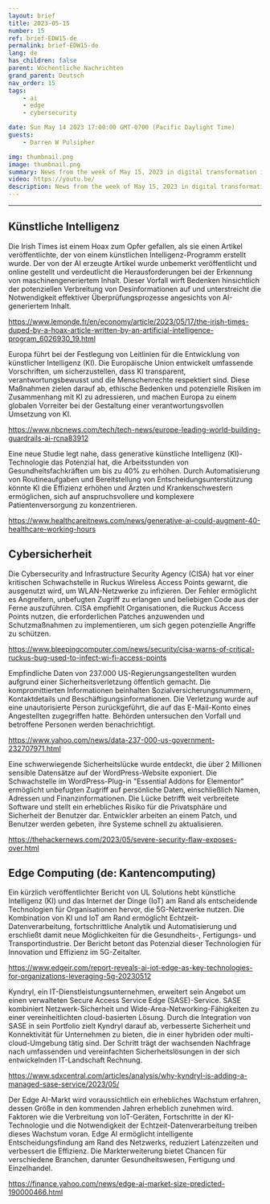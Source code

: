 ```yaml
---
layout: brief
title: 2023-05-15
number: 15
ref: brief-EDW15-de
permalink: brief-EDW15-de
lang: de
has_children: false
parent: Wöchentliche Nachrichten
grand_parent: Deutsch
nav_order: 15
tags:
    - ai
    - edge
    - cybersecurity

date: Sun May 14 2023 17:00:00 GMT-0700 (Pacific Daylight Time)
guests:
    - Darren W Pulsipher

img: thumbnail.png
image: thumbnail.png
summary: News from the week of May 15, 2023 in digital transformation including stories from Edge Computing, Cybersecurity, and Artificial Intelligence.
video: https://youtu.be/
description: News from the week of May 15, 2023 in digital transformation including stories from Edge Computing, Cybersecurity, and Artificial Intelligence.
---
```




---

## Künstliche Intelligenz

Die Irish Times ist einem Hoax zum Opfer gefallen, als sie einen Artikel veröffentlichte, der von einem künstlichen Intelligenz-Programm erstellt wurde. Der von der AI erzeugte Artikel wurde unbemerkt veröffentlicht und online gestellt und verdeutlicht die Herausforderungen bei der Erkennung von maschinengeneriertem Inhalt. Dieser Vorfall wirft Bedenken hinsichtlich der potenziellen Verbreitung von Desinformationen auf und unterstreicht die Notwendigkeit effektiver Überprüfungsprozesse angesichts von AI-generiertem Inhalt.

[https://www.lemonde.fr/en/economy/article/2023/05/17/the-irish-times-duped-by-a-hoax-article-written-by-an-artificial-intelligence-program_6026930_19.html](https://www.lemonde.fr/en/economy/article/2023/05/17/the-irish-times-duped-by-a-hoax-article-written-by-an-artificial-intelligence-program_6026930_19.html)

Europa führt bei der Festlegung von Leitlinien für die Entwicklung von künstlicher Intelligenz (KI). Die Europäische Union entwickelt umfassende Vorschriften, um sicherzustellen, dass KI transparent, verantwortungsbewusst und die Menschenrechte respektiert sind. Diese Maßnahmen zielen darauf ab, ethische Bedenken und potenzielle Risiken im Zusammenhang mit KI zu adressieren, und machen Europa zu einem globalen Vorreiter bei der Gestaltung einer verantwortungsvollen Umsetzung von KI.

[https://www.nbcnews.com/tech/tech-news/europe-leading-world-building-guardrails-ai-rcna83912](https://www.nbcnews.com/tech/tech-news/europe-leading-world-building-guardrails-ai-rcna83912)

Eine neue Studie legt nahe, dass generative künstliche Intelligenz (KI)-Technologie das Potenzial hat, die Arbeitsstunden von Gesundheitsfachkräften um bis zu 40% zu erhöhen. Durch Automatisierung von Routineaufgaben und Bereitstellung von Entscheidungsunterstützung könnte KI die Effizienz erhöhen und Ärzten und Krankenschwestern ermöglichen, sich auf anspruchsvollere und komplexere Patientenversorgung zu konzentrieren.

[https://www.healthcareitnews.com/news/generative-ai-could-augment-40-healthcare-working-hours](https://www.healthcareitnews.com/news/generative-ai-could-augment-40-healthcare-working-hours)

## Cybersicherheit

Die Cybersecurity and Infrastructure Security Agency (CISA) hat vor einer kritischen Schwachstelle in Ruckus Wireless Access Points gewarnt, die ausgenutzt wird, um WLAN-Netzwerke zu infizieren. Der Fehler ermöglicht es Angreifern, unbefugten Zugriff zu erlangen und beliebigen Code aus der Ferne auszuführen. CISA empfiehlt Organisationen, die Ruckus Access Points nutzen, die erforderlichen Patches anzuwenden und Schutzmaßnahmen zu implementieren, um sich gegen potenzielle Angriffe zu schützen.

[https://www.bleepingcomputer.com/news/security/cisa-warns-of-critical-ruckus-bug-used-to-infect-wi-fi-access-points](https://www.bleepingcomputer.com/news/security/cisa-warns-of-critical-ruckus-bug-used-to-infect-wi-fi-access-points)

Empfindliche Daten von 237.000 US-Regierungsangestellten wurden aufgrund einer Sicherheitsverletzung öffentlich gemacht. Die kompromittierten Informationen beinhalten Sozialversicherungsnummern, Kontaktdetails und Beschäftigungsinformationen. Die Verletzung wurde auf eine unautorisierte Person zurückgeführt, die auf das E-Mail-Konto eines Angestellten zugegriffen hatte. Behörden untersuchen den Vorfall und betroffene Personen werden benachrichtigt.

[https://www.yahoo.com/news/data-237-000-us-government-232707971.html](https://www.yahoo.com/news/data-237-000-us-government-232707971.html)

Eine schwerwiegende Sicherheitslücke wurde entdeckt, die über 2 Millionen sensible Datensätze auf der WordPress-Website exponiert. Die Schwachstelle im WordPress-Plug-in "Essential Addons for Elementor" ermöglicht unbefugten Zugriff auf persönliche Daten, einschließlich Namen, Adressen und Finanzinformationen. Die Lücke betrifft weit verbreitete Software und stellt ein erhebliches Risiko für die Privatsphäre und Sicherheit der Benutzer dar. Entwickler arbeiten an einem Patch, und Benutzer werden gebeten, ihre Systeme schnell zu aktualisieren.

[https://thehackernews.com/2023/05/severe-security-flaw-exposes-over.html](https://thehackernews.com/2023/05/severe-security-flaw-exposes-over.html)

## Edge Computing (de: Kantencomputing)

Ein kürzlich veröffentlichter Bericht von UL Solutions hebt künstliche Intelligenz (KI) und das Internet der Dinge (IoT) am Rand als entscheidende Technologien für Organisationen hervor, die 5G-Netzwerke nutzen. Die Kombination von KI und IoT am Rand ermöglicht Echtzeit-Datenverarbeitung, fortschrittliche Analytik und Automatisierung und erschließt damit neue Möglichkeiten für die Gesundheits-, Fertigungs- und Transportindustrie. Der Bericht betont das Potenzial dieser Technologien für Innovation und Effizienz im 5G-Zeitalter.

[https://www.edgeir.com/report-reveals-ai-iot-edge-as-key-technologies-for-organizations-leveraging-5g-20230512](https://www.edgeir.com/report-reveals-ai-iot-edge-as-key-technologies-for-organizations-leveraging-5g-20230512)

Kyndryl, ein IT-Dienstleistungsunternehmen, erweitert sein Angebot um einen verwalteten Secure Access Service Edge (SASE)-Service. SASE kombiniert Netzwerk-Sicherheit und Wide-Area-Networking-Fähigkeiten zu einer vereinheitlichten cloud-basierten Lösung. Durch die Integration von SASE in sein Portfolio zielt Kyndryl darauf ab, verbesserte Sicherheit und Konnektivität für Unternehmen zu bieten, die in einer hybriden oder multi-cloud-Umgebung tätig sind. Der Schritt trägt der wachsenden Nachfrage nach umfassenden und vereinfachten Sicherheitslösungen in der sich entwickelnden IT-Landschaft Rechnung.

[https://www.sdxcentral.com/articles/analysis/why-kyndryl-is-adding-a-managed-sase-service/2023/05/](https://www.sdxcentral.com/articles/analysis/why-kyndryl-is-adding-a-managed-sase-service/2023/05/)

Der Edge AI-Markt wird voraussichtlich ein erhebliches Wachstum erfahren, dessen Größe in den kommenden Jahren erheblich zunehmen wird. Faktoren wie die Verbreitung von IoT-Geräten, Fortschritte in der KI-Technologie und die Notwendigkeit der Echtzeit-Datenverarbeitung treiben dieses Wachstum voran. Edge AI ermöglicht intelligente Entscheidungsfindung am Rand des Netzwerks, reduziert Latenzzeiten und verbessert die Effizienz. Die Markterweiterung bietet Chancen für verschiedene Branchen, darunter Gesundheitswesen, Fertigung und Einzelhandel.

[https://finance.yahoo.com/news/edge-ai-market-size-predicted-190000466.html](https://finance.yahoo.com/news/edge-ai-market-size-predicted-190000466.html)


